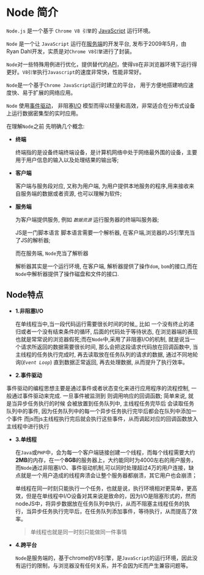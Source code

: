 # Node 简介

`Node.js` 是一个基于 `Chrome V8 引擎`的 [JavaScript](https://baike.baidu.com/item/JavaScript/321142) 运行环境。

`Node` 是一个让 `JavaScript` 运行在[服务端](https://baike.baidu.com/item/%E6%9C%8D%E5%8A%A1%E7%AB%AF/6492316)的开发平台,
发布于2009年5月，由Ryan Dahl开发，实质是对`Chrome V8引擎`进行了封装。

`Node`对一些特殊用例进行优化，提供替代的[API](https://baike.baidu.com/item/API/10154)，使得`V8`在非浏览器环境下运行得更好。`V8引擎`执行`Javascript`的速度非常快，性能非常好。

`Node`是一个基于`Chrome JavaScript`运行时建立的平台， 用于方便地搭建响应速度快、易于扩展的网络应用。

`Node` 使用[事件驱动](https://baike.baidu.com/item/%E4%BA%8B%E4%BB%B6%E9%A9%B1%E5%8A%A8/9597519)，
非阻塞[I/O](https://baike.baidu.com/item/I%2FO/84718) 模型而得以轻量和高效，非常适合在分布式设备上运行数据密集型的实时应用。

在理解`Node`之前 先明确几个概念:

- **终端**

  终端指的是设备终端终端设备，是计算机网络中处于网络最外围的设备，主要用于用户信息的输入以及处理结果的输出等;

- **客户端**

  客户端与服务段对应, 又称为用户端, 为用户提供本地服务的程序,用来接收来自服务端的数据或者资源, 也可以理解为软件;

- **服务端**

  为客户端提供服务, 例如 *`数据资源`*
  运行服务器的终端叫服务器;

  JS是一门脚本语言 脚本语言需要一个解析器, 在客户端,浏览器的JS引擎充当了JS的解析器;

  而在服务端, `Node`充当了解析器

  解析器其实是一个运行环境, 在客户端, 解析器提供了操作`dom`, `bom`的接口,而在`Node`中解析器提供了操作磁盘和文件的接口.

## Node特点

- **1.非阻塞I/O**

  在单线程当中,当一段代码运行需要很长时间的时候,, 比如 一个没有终止的递归或者一个没有结束条件的循环, 后面的代码处于等待状态, 在浏览器端的表现也就是常常说的浏览器假死;而在`Node`中,采用了非阻塞I/O的机制,
  就是说当一个请求所返回的数据需要很长时间, 那么会把这段请求代码放在回调函数中, 当主线程的任务执行完成时, 再去读取放在任务队列的请求的数据, 通过不同地轮询(*`Event Loop`*) 直到数据正常返回, 再去处理数据, 从而提升了执行效率。

- **2.事件驱动**

事件驱动的编程思想主要是通过事件或者状态变化来进行应用程序的流程控制, 一般通过事件驱动来完成. 一旦事件被监测到 则调用响应的回调函数; 简单来说, 就是当异步任务执行的时候 会被放置到任务队列中, 主线程任务完毕后 会读取任务队列中的事件,
因为任务队列中的每一个异步任务执行完毕后都会在队列中添加一个事件 而js而js主线程执行完后就会执行这些事件，从而调起对应的回调函数放入主线程中进行执行

- **3.单线程**

  在`Java`或`PHP`中，会为每一个客户端链接创建一个线程，而每个线程需要大约**2MB**的内存，在一个**8GB**的服务器上，大约能同时为4000左右的用户服务，而`Node`通过非阻塞I/O、事件驱动机制,可以同时处理超过4万的用户连接，缺点就是一个用户造成的线程奔溃会让整个服务器都崩溃，其它用户也会崩溃；

  单线程在同一时刻只能执行一个任务，也就是说，执行环境相对更简单，更高效，但是在单线程中I/O设备对其来说是致命的，因为I/O是阻塞形式的，然而nodeJS中，将异步数据放在任务队列中执行，从而不阻塞主线程任务的执行，当异步任务执行完毕后，在任务队列添加事件，等待执行，从而提高了效率。

  > 单线程也就是同一时刻只能做同一件事情

- **4.跨平台**

  `Node`是服务端的，基于chrome的V8引擎，是`JavaScript`的运行环境，因此没有运行的限制，与浏览器没有任何关系，并不会因为IE而产生兼容问题等。
